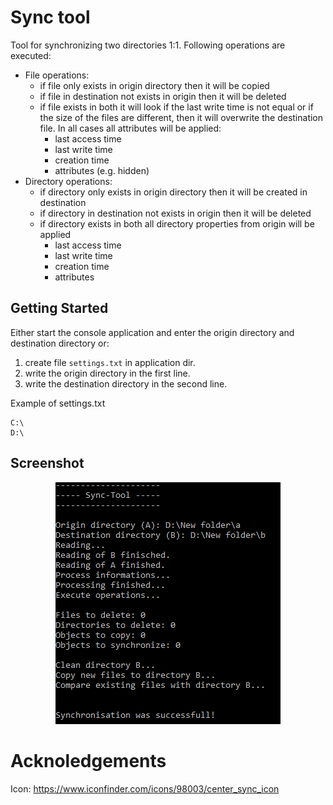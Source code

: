 # Sync tool
Tool for synchronizing two directories 1:1. Following operations are executed:
- File operations:
	- if file only exists in origin directory then it will be copied
	- if file in destination not exists in origin then it will be deleted
	- if file exists in both it will look if the last write time is not equal or if the size of the files are different, then it will overwrite the destination file. In all cases all attributes will be applied:
		- last access time
		- last write time 
		- creation time 
		- attributes (e.g. hidden)
- Directory operations:
	- if directory only exists in origin directory then it will be created in destination
	- if directory in destination not exists in origin then it will be deleted
	- if directory exists in both all directory properties from origin will be applied
		- last access time
		- last write time 
		- creation time 
		- attributes
		
## Getting Started
Either start the console application and enter the origin directory and destination directory or:
1. create file `settings.txt` in application dir.
2. write the origin directory in the first line.
3. write the destination directory in the second line.

Example of settings.txt
```
C:\
D:\
```

## Screenshot

<p align="center">
  <img src="/screenshots/console.png">
</p>

# Acknoledgements
Icon: https://www.iconfinder.com/icons/98003/center_sync_icon